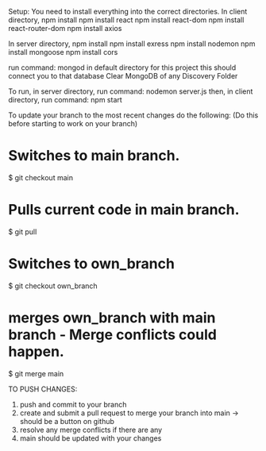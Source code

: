 Setup:
You need to install everything into the correct directories.
In client directory, 
                     npm install 
                     npm install react
                     npm install react-dom
                     npm install react-router-dom
                     npm install axios

In server directory, 
                     npm install 
                     npm install exress
                     npm install nodemon
                     npm install mongoose
                     npm install cors


run command: mongod   in default directory for this project
this should connect you to that database
Clear MongoDB of any Discovery Folder

To run,
in server directory, run command: nodemon server.js
then, in client directory, run command: npm start

To update your branch to the most recent changes do the following:
(Do this before starting to work on your branch)

# Switches to main branch.
$ git checkout main
# Pulls current code in main branch.
$ git pull
# Switches to own_branch
$ git checkout own_branch
# merges own_branch with main branch - Merge conflicts could happen.
$ git merge main

TO PUSH CHANGES:

1. push and commit to your branch
2. create and submit a pull request to merge your branch into main -> should be a button on github
3. resolve any merge conflicts if there are any
4. main should be updated with your changes

